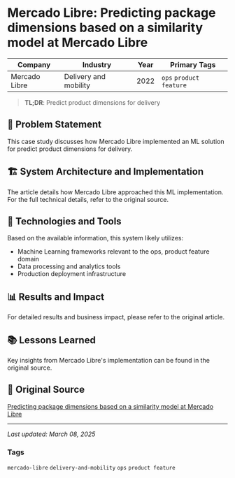 # Mercado Libre: Predicting package dimensions based on a similarity model at Mercado Libre

| Company | Industry | Year | Primary Tags | 
|---------|----------|------|--------------|
| Mercado Libre | Delivery and mobility | 2022 | `ops` `product feature` |

> **TL;DR**: Predict product dimensions for delivery

## 📝 Problem Statement

This case study discusses how Mercado Libre implemented an ML solution for predict product dimensions for delivery.

## 🏗️ System Architecture and Implementation

The article details how Mercado Libre approached this ML implementation. For the full technical details, refer to the original source.

## 🔧 Technologies and Tools

Based on the available information, this system likely utilizes:

- Machine Learning frameworks relevant to the ops, product feature domain
- Data processing and analytics tools
- Production deployment infrastructure

## 📊 Results and Impact

For detailed results and business impact, please refer to the original article.

## 📚 Lessons Learned

Key insights from Mercado Libre's implementation can be found in the original source.

## 🔗 Original Source

[Predicting package dimensions based on a similarity model at Mercado Libre](https://medium.com/mercadolibre-tech/predicting-package-dimensions-based-on-a-similarity-model-at-mercado-libre-d64a9dd4351d)

---

*Last updated: March 08, 2025*

### Tags

`mercado-libre` `delivery-and-mobility` `ops` `product feature`
